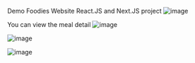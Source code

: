 Demo Foodies Website React.JS and Next.JS project
![image](https://github.com/user-attachments/assets/811ab945-300e-4233-8504-c04b53c0112a)

You can view the meal detail
![image](https://github.com/user-attachments/assets/e2a32b75-e569-4713-bbd0-1cb73f05e356)


![image](https://github.com/user-attachments/assets/dd93a945-ebf1-433a-88e3-48fd635c5568)


![image](https://github.com/user-attachments/assets/e118f9bb-5374-4941-a6cc-1ccb5facd910)
